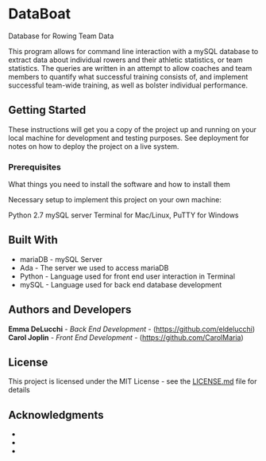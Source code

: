 # DataBoat
Database for Rowing Team Data

This program allows for command line interaction with a mySQL database to extract data about individual rowers and their athletic statistics, or team statistics. The queries are written in an attempt to allow coaches and team members to quantify what successful training consists of, and implement successful team-wide training, as well as bolster individual performance.


## Getting Started

These instructions will get you a copy of the project up and running on your local machine for development and testing purposes. See deployment for notes on how to deploy the project on a live system.

### Prerequisites

What things you need to install the software and how to install them

Necessary setup to implement this project on your own machine:

Python 2.7
mySQL server
Terminal for Mac/Linux, PuTTY for Windows

## Built With

* mariaDB - mySQL Server
* Ada - The server we used to access mariaDB
* Python - Language used for front end user interaction in Terminal
* mySQL - Language used for back end database development

## Authors and Developers 

**Emma DeLucchi** - *Back End Development* - (https://github.com/eldelucchi)
**Carol Joplin** - *Front End Development* - (https://github.com/CarolMaria)


## License

This project is licensed under the MIT License - see the [LICENSE.md](LICENSE.md) file for details

## Acknowledgments

* 
* 
* 


